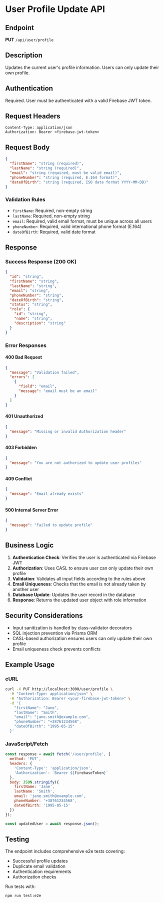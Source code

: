 # User Profile Update API

## Endpoint

**PUT** `/api/user/profile`

## Description

Updates the current user's profile information. Users can only update their own profile.

## Authentication

Required. User must be authenticated with a valid Firebase JWT token.

## Request Headers

```
Content-Type: application/json
Authorization: Bearer <firebase-jwt-token>
```

## Request Body

```json
{
  "firstName": "string (required)",
  "lastName": "string (required)", 
  "email": "string (required, must be valid email)",
  "phoneNumber": "string (required, E.164 format)",
  "dateOfBirth": "string (required, ISO date format YYYY-MM-DD)"
}
```

### Validation Rules

- `firstName`: Required, non-empty string
- `lastName`: Required, non-empty string  
- `email`: Required, valid email format, must be unique across all users
- `phoneNumber`: Required, valid international phone format (E.164)
- `dateOfBirth`: Required, valid date format

## Response

### Success Response (200 OK)

```json
{
  "id": "string",
  "firstName": "string",
  "lastName": "string",
  "email": "string",
  "phoneNumber": "string",
  "dateOfBirth": "string",
  "status": "string",
  "role": {
    "id": "string",
    "name": "string",
    "description": "string"
  }
}
```

### Error Responses

#### 400 Bad Request
```json
{
  "message": "Validation failed",
  "errors": [
    {
      "field": "email",
      "message": "email must be an email"
    }
  ]
}
```

#### 401 Unauthorized
```json
{
  "message": "Missing or invalid Authorization header"
}
```

#### 403 Forbidden
```json
{
  "message": "You are not authorized to update user profiles"
}
```

#### 409 Conflict
```json
{
  "message": "Email already exists"
}
```

#### 500 Internal Server Error
```json
{
  "message": "Failed to update profile"
}
```

## Business Logic

1. **Authentication Check**: Verifies the user is authenticated via Firebase JWT
2. **Authorization**: Uses CASL to ensure user can only update their own profile
3. **Validation**: Validates all input fields according to the rules above
4. **Email Uniqueness**: Checks that the email is not already taken by another user
5. **Database Update**: Updates the user record in the database
6. **Response**: Returns the updated user object with role information

## Security Considerations

- Input sanitization is handled by class-validator decorators
- SQL injection prevention via Prisma ORM
- CASL-based authorization ensures users can only update their own profile
- Email uniqueness check prevents conflicts

## Example Usage

### cURL
```bash
curl -X PUT http://localhost:3000/user/profile \
  -H "Content-Type: application/json" \
  -H "Authorization: Bearer <your-firebase-jwt-token>" \
  -d '{
    "firstName": "Jane",
    "lastName": "Smith",
    "email": "jane.smith@example.com",
    "phoneNumber": "+38761234568",
    "dateOfBirth": "1995-05-15"
  }'
```

### JavaScript/Fetch
```javascript
const response = await fetch('/user/profile', {
  method: 'PUT',
  headers: {
    'Content-Type': 'application/json',
    'Authorization': `Bearer ${firebaseToken}`
  },
  body: JSON.stringify({
    firstName: 'Jane',
    lastName: 'Smith',
    email: 'jane.smith@example.com',
    phoneNumber: '+38761234568',
    dateOfBirth: '1995-05-15'
  })
});

const updatedUser = await response.json();
```

## Testing

The endpoint includes comprehensive e2e tests covering:
- Successful profile updates
- Duplicate email validation
- Authentication requirements
- Authorization checks

Run tests with:
```bash
npm run test:e2e
``` 